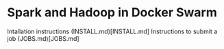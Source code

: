 # Spark and Hadoop in Docker Swarm

Intallation instructions (INSTALL.md)[INSTALL.md]
Instructions to submit a job (JOBS.md)[JOBS.md]